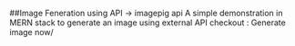 ##Image Feneration using API
-> imagepig api
A simple demonstration in MERN stack to generate an image using external API
checkout : <a link="https://anikethgoud.github.io/image-generator-imagepig/">Generate image now/</a>
